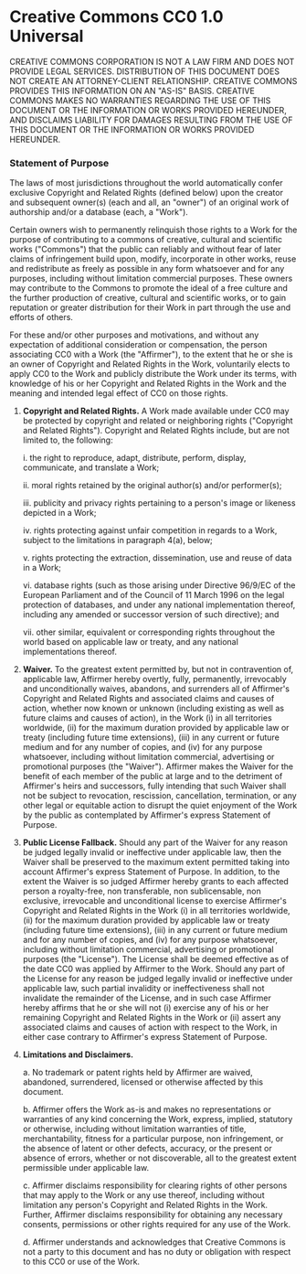 # Creative Commons CC0 1.0 Universal

CREATIVE COMMONS CORPORATION IS NOT A LAW FIRM AND DOES NOT PROVIDE LEGAL
SERVICES. DISTRIBUTION OF THIS DOCUMENT DOES NOT CREATE AN ATTORNEY-CLIENT
RELATIONSHIP. CREATIVE COMMONS PROVIDES THIS INFORMATION ON AN "AS-IS" BASIS.
CREATIVE COMMONS MAKES NO WARRANTIES REGARDING THE USE OF THIS DOCUMENT OR THE
INFORMATION OR WORKS PROVIDED HEREUNDER, AND DISCLAIMS LIABILITY FOR DAMAGES
RESULTING FROM THE USE OF THIS DOCUMENT OR THE INFORMATION OR WORKS PROVIDED
HEREUNDER.

### Statement of Purpose

The laws of most jurisdictions throughout the world automatically confer
exclusive Copyright and Related Rights (defined below) upon the creator and
subsequent owner(s) (each and all, an "owner") of an original work of
authorship and/or a database (each, a "Work").

Certain owners wish to permanently relinquish those rights to a Work for the
purpose of contributing to a commons of creative, cultural and scientific works
("Commons") that the public can reliably and without fear of later claims of
infringement build upon, modify, incorporate in other works, reuse and
redistribute as freely as possible in any form whatsoever and for any purposes,
including without limitation commercial purposes. These owners may contribute
to the Commons to promote the ideal of a free culture and the further
production of creative, cultural and scientific works, or to gain reputation or
greater distribution for their Work in part through the use and efforts of
others.

For these and/or other purposes and motivations, and without any expectation of
additional consideration or compensation, the person associating CC0 with a
Work (the "Affirmer"), to the extent that he or she is an owner of Copyright
and Related Rights in the Work, voluntarily elects to apply CC0 to the Work and
publicly distribute the Work under its terms, with knowledge of his or her
Copyright and Related Rights in the Work and the meaning and intended legal
effect of CC0 on those rights.

1. __Copyright and Related Rights.__ A Work made available under CC0 may be
   protected by copyright and related or neighboring rights ("Copyright and
   Related Rights"). Copyright and Related Rights include, but are not limited
   to, the following:

    i. the right to reproduce, adapt, distribute, perform, display,
    communicate, and translate a Work;

    ii. moral rights retained by the original author(s) and/or performer(s);

    iii. publicity and privacy rights pertaining to a person's image or
    likeness depicted in a Work;

    iv. rights protecting against unfair competition in regards to a Work,
    subject to the limitations in paragraph 4(a), below;

    v. rights protecting the extraction, dissemination, use and reuse of data
    in a Work;

    vi. database rights (such as those arising under Directive 96/9/EC of the
    European Parliament and of the Council of 11 March 1996 on the legal
    protection of databases, and under any national implementation thereof,
    including any amended or successor version of such directive); and

    vii. other similar, equivalent or corresponding rights throughout the world
    based on applicable law or treaty, and any national implementations
    thereof.

2. __Waiver.__ To the greatest extent permitted by, but not in contravention
   of, applicable law, Affirmer hereby overtly, fully, permanently, irrevocably
   and unconditionally waives, abandons, and surrenders all of Affirmer's
   Copyright and Related Rights and associated claims and causes of action,
   whether now known or unknown (including existing as well as future claims
   and causes of action), in the Work (i) in all territories worldwide, (ii)
   for the maximum duration provided by applicable law or treaty (including
     future time extensions), (iii) in any current or future medium and for any
     number of copies, and (iv) for any purpose whatsoever, including without
     limitation commercial, advertising or promotional purposes (the "Waiver").
     Affirmer makes the Waiver for the benefit of each member of the public at
     large and to the detriment of Affirmer's heirs and successors, fully
     intending that such Waiver shall not be subject to revocation, rescission,
     cancellation, termination, or any other legal or equitable action to
     disrupt the quiet enjoyment of the Work by the public as contemplated by
     Affirmer's express Statement of Purpose.

3. __Public License Fallback.__ Should any part of the Waiver for any reason be
   judged legally invalid or ineffective under applicable law, then the Waiver
   shall be preserved to the maximum extent permitted taking into account
   Affirmer's express Statement of Purpose. In addition, to the extent the
   Waiver is so judged Affirmer hereby grants to each affected person a
   royalty-free, non transferable, non sublicensable, non exclusive,
   irrevocable and unconditional license to exercise Affirmer's Copyright and
   Related Rights in the Work (i) in all territories worldwide, (ii) for the
   maximum duration provided by applicable law or treaty (including future time
   extensions), (iii) in any current or future medium and for any number of
   copies, and (iv) for any purpose whatsoever, including without limitation
   commercial, advertising or promotional purposes (the "License"). The License
   shall be deemed effective as of the date CC0 was applied by Affirmer to the
   Work. Should any part of the License for any reason be judged legally
   invalid or ineffective under applicable law, such partial invalidity or
   ineffectiveness shall not invalidate the remainder of the License, and in
   such case Affirmer hereby affirms that he or she will not (i) exercise any
   of his or her remaining Copyright and Related Rights in the Work or (ii)
   assert any associated claims and causes of action with respect to the Work,
   in either case contrary to Affirmer's express Statement of Purpose.

4. __Limitations and Disclaimers.__

    a. No trademark or patent rights held by Affirmer are waived, abandoned,
    surrendered, licensed or otherwise affected by this document.

    b. Affirmer offers the Work as-is and makes no representations or
    warranties of any kind concerning the Work, express, implied, statutory or
    otherwise, including without limitation warranties of title,
    merchantability, fitness for a particular purpose, non infringement, or the
    absence of latent or other defects, accuracy, or the present or absence of
    errors, whether or not discoverable, all to the greatest extent permissible
    under applicable law.

    c. Affirmer disclaims responsibility for clearing rights of other persons
    that may apply to the Work or any use thereof, including without limitation
    any person's Copyright and Related Rights in the Work. Further, Affirmer
    disclaims responsibility for obtaining any necessary consents, permissions
    or other rights required for any use of the Work.

    d. Affirmer understands and acknowledges that Creative Commons is not a
    party to this document and has no duty or obligation with respect to this
    CC0 or use of the Work.

